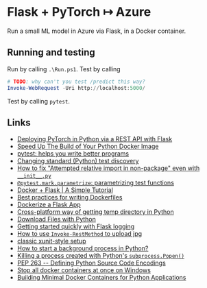 # Flask + PyTorch &mapsto; Azure

Run a small ML model in Azure via Flask, in a Docker container.

## Running and testing

Run by calling `.\Run.ps1`. Test by calling

```powershell
# TODO: why can't you test /predict this way?
Invoke-WebRequest -Uri http://localhost:5000/
```

Test by calling `pytest`.

## Links

- [Deploying PyTorch in Python via a REST API with Flask](https://pytorch.org/tutorials/intermediate/flask_rest_api_tutorial.html)
- [Speed Up The Build of Your Python Docker Image](https://vsupalov.com/speed-up-python-docker-image-build/)
- [pytest: helps you write better programs](https://docs.pytest.org/en/latest/)
- [Changing standard (Python) test discovery](http://doc.pytest.org/en/latest/example/pythoncollection.html)
- [How to fix "Attempted relative import in non-package" even with `__init__.py`](https://stackoverflow.com/q/11536764)
- [`@pytest.mark.parametrize`: parametrizing test functions](https://docs.pytest.org/en/latest/parametrize.html)
- [Docker + Flask | A Simple Tutorial](https://medium.com/@doedotdev/docker-flask-a-simple-tutorial-bbcb2f4110b5)
- [Best practices for writing Dockerfiles](https://docs.docker.com/develop/develop-images/dockerfile_best-practices/)
- [Dockerize a Flask App](https://dev.to/riverfount/dockerize-a-flask-app-17ag)
- [Cross-platform way of getting temp directory in Python](https://stackoverflow.com/a/847866)
- [Download Files with Python](https://stackabuse.com/download-files-with-python/)
- [Getting started quickly with Flask logging](https://www.scalyr.com/blog/getting-started-quickly-with-flask-logging/)
- [How to use `Invoke-RestMethod` to upload jpg](https://stackoverflow.com/q/42395638)
- [classic xunit-style setup](https://docs.pytest.org/en/latest/xunit_setup.html)
- [How to start a background process in Python?](https://stackoverflow.com/a/7224186)
- [Killing a process created with Python's `subprocess.Popen()`](https://stackoverflow.com/q/4084322)
- [PEP 263 -- Defining Python Source Code Encodings](https://www.python.org/dev/peps/pep-0263/)
- [Stop all docker containers at once on Windows](https://stackoverflow.com/a/48813850)
- [Building Minimal Docker Containers for Python Applications](https://blog.realkinetic.com/building-minimal-docker-containers-for-python-applications-37d0272c52f3)
